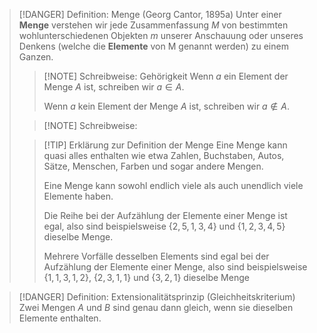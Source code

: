 > [!DANGER] Definition: Menge (Georg Cantor, 1895a)
> Unter einer **Menge** verstehen wir jede Zusammenfassung $M$ von bestimmten wohlunterschiedenen Objekten $m$ unserer Anschauung oder unseres Denkens (welche die **Elemente** von M genannt werden) zu einem Ganzen.
> > [!NOTE] Schreibweise: Gehörigkeit
> > Wenn $a$ ein Element der Menge $A$ ist, schreiben wir $a\in A$.
> >
> > Wenn $a$ kein Element der Menge $A$ ist, schreiben wir $a \notin A$.
> 
> > [!NOTE] Schreibweise: 
>
> > [!TIP] Erklärung zur Definition der Menge
> > Eine Menge kann quasi alles enthalten wie etwa Zahlen, Buchstaben, Autos, Sätze, Menschen, Farben und sogar andere Mengen.
> > 
> > Eine Menge kann sowohl endlich viele als auch unendlich viele Elemente haben.
> > 
> > Die Reihe bei der Aufzählung der Elemente einer Menge ist egal, also sind beispielsweise $\{2,5,1,3,4\}$ und $\{1,2,3,4,5\}$ dieselbe Menge.
> > 
> > Mehrere Vorfälle desselben Elements sind egal bei der Aufzählung der Elemente einer Menge, also sind beispielsweise $\{1,1,3,1,2\}$, $\{2,3,1,1\}$ und $\{3,2,1\}$ dieselbe Menge

> [!DANGER] Definition: Extensionalitätsprinzip (Gleichheitskriterium)
> Zwei Mengen $A$ und $B$ sind genau dann gleich, wenn sie dieselben Elemente enthalten.